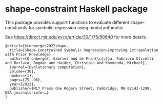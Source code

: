 # shape-constraint Haskell package

This package provides support functions to evaluate different 
shape-constraints for symbolic regression using modal arithmetic.

See https://direct.mit.edu/evco/article/30/1/75/99840 for more details.

```
@article{kronberger2022shape,
  title={Shape-Constrained Symbolic Regression—Improving Extrapolation with Prior Knowledge},
  author={Kronberger, Gabriel and de Fran{\c{c}}a, Fabricio Olivetti and Burlacu, Bogdan and Haider, Christian and Kommenda, Michael},
  journal={Evolutionary computation},
  volume={30},
  number={1},
  pages={75--98},
  year={2022},
  publisher={MIT Press One Rogers Street, Cambridge, MA 02142-1209, USA journals-info~…}
}
```
